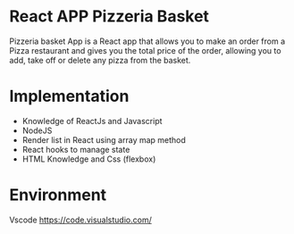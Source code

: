 # React APP Pizzeria Basket

Pizzeria basket App is a React app that allows you to make an order from a Pizza restaurant and gives you the total price of the order, allowing you to add, take off or delete any pizza from the basket.


# Implementation
- Knowledge of ReactJs and Javascript
- NodeJS
- Render list in React using array map method
- React hooks to manage state
- HTML Knowledge and Css (flexbox)

# Environment
Vscode https://code.visualstudio.com/
